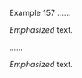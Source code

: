 Example 157
......

<div>

*Emphasized* text.

</div>

......

<div>
<p><em>Emphasized</em> text.</p>
</div>
